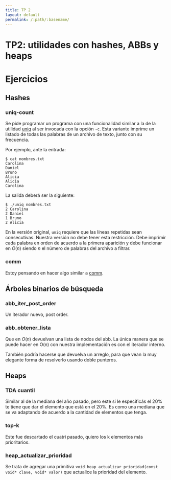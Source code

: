 ```yaml
---
title: TP 2
layout: default
permalink: /:path/:basename/
---
```


TP2: utilidades con hashes, ABBs y heaps
==================================

# Ejercicios

## Hashes

### uniq-count

Se pide programar un programa con una funcionalidad similar a la de la utilidad [uniq](http://ss64.com/bash/uniq.html) al ser invocada con la opción `-c`. Esta variante imprime un listado de todas las palabras de un archivo de texto, junto con su frecuencia.

Por ejemplo, ante la entrada:

    $ cat nombres.txt
    Carolina
    Daniel
    Bruno
    Alicia
    Alicia
    Carolina

La salida deberá ser la siguiente:

    $ ./uniq nombres.txt
    2 Carolina
    2 Daniel
    1 Bruno
    2 Alicia

En la versión original, `uniq` requiere que las líneas repetidas sean consecutivas. Nuestra versión no debe tener esta restricción. Debe imprimir cada palabra en orden de acuerdo a la primera aparición y debe funcionar en $O(n)$ siendo $n$ el número de palabras del archivo a filtrar.

### comm

Estoy pensando en hacer algo similar a [comm](http://ss64.com/bash/comm.html).


## Árboles binarios de búsqueda

### abb_iter_post_order

Un iterador nuevo, post order.

### abb_obtener_lista

Que en $O(n)$ devuelvan una lista de nodos del abb. La única manera que se puede hacer en O(n) con nuestra implementación es con el iterador interno.

También podría hacerse que devuelva un arreglo, para que vean la muy elegante forma de resolverlo usando doble punteros.

## Heaps

### TDA cuantil

Similar al de la mediana del año pasado, pero este si le especificás el 20% te tiene que dar el elemento que está en el 20%. Es como una mediana que se va adaptando de acuerdo a la cantidad de elementos que tenga.

### top-k

Este fue descartado el cuatri pasado, quiero los k elementos más prioritarios.

### heap_actualizar_prioridad

Se trata de agregar una primitiva `void heap_actualizar_prioridad(const void* clave, void* valor)` que actualice la prioridad del elemento.
